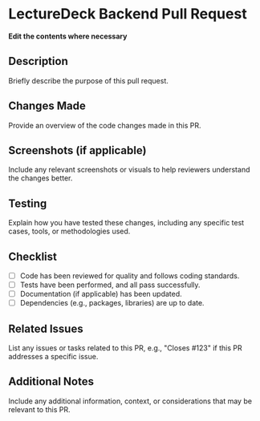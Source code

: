 #  LectureDeck Backend Pull Request

**Edit the contents where necessary**

## Description
Briefly describe the purpose of this pull request.

## Changes Made
Provide an overview of the code changes made in this PR.

## Screenshots (if applicable)
Include any relevant screenshots or visuals to help reviewers understand the changes better.

## Testing
Explain how you have tested these changes, including any specific test cases, tools, or methodologies used.

## Checklist
- [ ] Code has been reviewed for quality and follows coding standards.
- [ ] Tests have been performed, and all pass successfully.
- [ ] Documentation (if applicable) has been updated.
- [ ] Dependencies (e.g., packages, libraries) are up to date.

## Related Issues
List any issues or tasks related to this PR, e.g., "Closes #123" if this PR addresses a specific issue.

## Additional Notes
Include any additional information, context, or considerations that may be relevant to this PR.